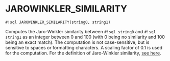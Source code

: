 # JAROWINKLER_SIMILARITY


`#!sql JAROWINKLER_SIMILARITY(string0, string1)`

Computes the Jaro-Winkler similarity between `#!sql string0`
and `#!sql string1` as an integer between 0 and 100 (with 0
being no similarity and 100 being an exact match). The computation
is not case-sensitive, but is sensitive to spaces or formatting
characters. A scaling factor of 0.1 is used for the computation.
For the definition of Jaro-Winkler similarity, [see here](https://en.wikipedia.org/wiki/Jaro%E2%80%93Winkler_distance).



